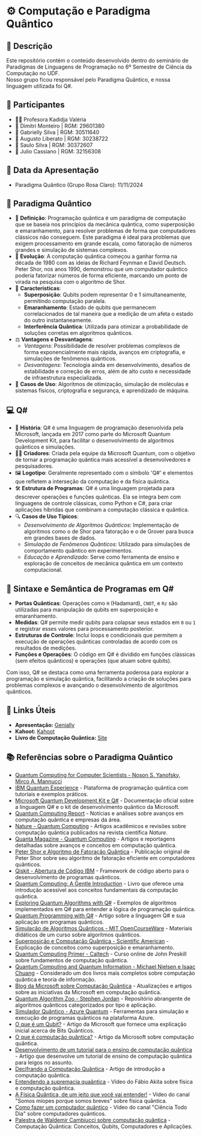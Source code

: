 # ⚙️ Computação e Paradigma Quântico

## 📜 Descrição
Este repositório contém o conteúdo desenvolvido dentro do seminário de Paradigmas de Linguagens de Programação no 6º Semestre de Ciência da Computação no UDF.  
Nosso grupo ficou responsável pelo Paradigma Quântico, e nossa linguagem utilizada foi Q#.

## 👥 Participantes
- 👩‍🏫 Profesora Kadidja Valéria
- 👤 Dimitri Monteiro | RGM: 29601380
- 👤 Gabrielly Silva | RGM: 30511640
- 👤 Augusto Liberato | RGM: 30238722
- 👤 Saulo Silva | RGM: 30372607
- 👤 Julio Cassiano | RGM: 32156308

## 📅 Data da Apresentação
- Paradigma Quântico (Grupo Rosa Claro): 11/11/2024

## 📘 Paradigma Quântico
- 📖 **Definição**: Programação quântica é um paradigma de computação que se baseia nos princípios da mecânica quântica, como superposição e emaranhamento, para resolver problemas de forma que computadores clássicos não conseguem. Este paradigma é ideal para problemas que exigem processamento em grande escala, como fatoração de números grandes e simulação de sistemas complexos.
- 🔄 **Evolução**: A computação quântica começou a ganhar forma na década de 1980 com as ideias de Richard Feynman e David Deutsch. Peter Shor, nos anos 1990, demonstrou que um computador quântico poderia fatorizar números de forma eficiente, marcando um ponto de virada na pesquisa com o algoritmo de Shor.
- 🔑 **Características**:
    - **Superposição**: Qubits podem representar 0 e 1 simultaneamente, permitindo computação paralela.
    - **Emaranhamento**: Estado de qubits que permanecem correlacionados de tal maneira que a medição de um afeta o estado do outro instantaneamente.
    - **Interferência Quântica**: Utilizada para otimizar a probabilidade de soluções corretas em algoritmos quânticos.
- ⚖️ **Vantagens e Desvantagens**:
    - *Vantagens*: Possibilidade de resolver problemas complexos de forma exponencialmente mais rápida, avanços em criptografia, e simulações de fenômenos quânticos.
    - *Desvantagens*: Tecnologia ainda em desenvolvimento, desafios de estabilidade e correção de erros, além de alto custo e necessidade de infraestrutura especializada.
- 📌 **Casos de Uso**: Algoritmos de otimização, simulação de moléculas e sistemas físicos, criptografia e segurança, e aprendizado de máquina.

## 💻 Q#
- 📜 **História**: Q# é uma linguagem de programação desenvolvida pela Microsoft, lançada em 2017 como parte do Microsoft Quantum Development Kit, para facilitar o desenvolvimento de algoritmos quânticos e simulações.
- 👨‍🔬 **Criadores**: Criada pela equipe da Microsoft Quantum, com o objetivo de tornar a programação quântica mais acessível a desenvolvedores e pesquisadores.
- 🖼️ **Logotipo**: Geralmente representado com o símbolo 'Q#' e elementos que refletem a interseção da computação e da física quântica.
- 🛠️ **Estrutura de Programas**: Q# é uma linguagem projetada para descrever operações e funções quânticas. Ela se integra bem com linguagens de controle clássicas, como Python e C#, para criar aplicações híbridas que combinam a computação clássica e quântica.
- 🔍 **Casos de Uso Típicos**:
    - *Desenvolvimento de Algoritmos Quânticos*: Implementação de algoritmos como o de Shor para fatoração e o de Grover para busca em grandes bases de dados.
    - *Simulação de Fenômenos Quânticos*: Utilizado para simulações de comportamento quântico em experimentos.
    - *Educação e Aprendizado*: Serve como ferramenta de ensino e exploração de conceitos de mecânica quântica em um contexto computacional.

## 📝 Sintaxe e Semântica de Programas em Q#
- **Portas Quânticas**: Operações como `H` (Hadamard), `CNOT`, e `Rz` são utilizadas para manipulação de qubits em superposição e emaranhamento.
- **Medidas**: Q# permite medir qubits para colapsar seus estados em `0` ou `1` e registrar esses valores para processamento posterior.
- **Estruturas de Controle**: Inclui loops e condicionais que permitem a execução de operações quânticas controladas de acordo com os resultados de medições.
- **Funções e Operações**: O código em Q# é dividido em funções clássicas (sem efeitos quânticos) e operações (que atuam sobre qubits).

Com isso, Q# se destaca como uma ferramenta poderosa para explorar a programação e simulação quântica, facilitando a criação de soluções para problemas complexos e avançando o desenvolvimento de algoritmos quânticos.

## 🔗 Links Úteis

- **Apresentação:** [Genially](https://view.genially.com/672d42046bbaf38bf84741da/presentation-computacao-quantica)
- **Kahoot:** [Kahoot](https://create.kahoot.it/share/haskell-e-paradigma-funcional/fdbaa161-a72e-4975-949f-c62c493b43f6)
- **Livro de Computação Quântica:** [Site](https://profmcruz.wordpress.com/wp-content/uploads/2017/08/quantum-computation-and-quantum-information-nielsen-chuang.pdf)

## 📚 Referências sobre o Paradigma Quântico
- [Quantum Computing for Computer Scientists - Noson S. Yanofsky, Mirco A. Mannucci](https://www.cambridge.org/core/books/quantum-computing-for-computer-scientists/0C0EDE7FC75AF9249A292317FC6C2D14)
- [IBM Quantum Experience](https://quantum-computing.ibm.com/) - Plataforma de programação quântica com tutoriais e exemplos práticos.
- [Microsoft Quantum Development Kit e Q#](https://learn.microsoft.com/en-us/azure/quantum/overview-what-is-qsharp-and-qdk) - Documentação oficial sobre a linguagem Q# e o kit de desenvolvimento quântico da Microsoft.
- [Quantum Computing Report](https://quantumcomputingreport.com/) - Notícias e análises sobre avanços em computação quântica e empresas da área.
- [Nature - Quantum Computing](https://www.nature.com/subjects/quantum-computing) - Artigos acadêmicos e revisões sobre computação quântica publicados na revista científica *Nature*.
- [Quanta Magazine - Quantum Computing](https://www.quantamagazine.org/tag/quantum-computing/) - Artigos e reportagens detalhadas sobre avanços e conceitos em computação quântica.
- [Peter Shor e Algoritmo de Fatoração Quântica](https://doi.org/10.1137/S0097539795293172) - Publicação original de Peter Shor sobre seu algoritmo de fatoração eficiente em computadores quânticos.
- [Qiskit - Abertura de Código IBM](https://qiskit.org/) - Framework de código aberto para o desenvolvimento de programas quânticos.
- [Quantum Computing: A Gentle Introduction](https://dl.acm.org/doi/10.5555/1207375) - Livro que oferece uma introdução acessível aos conceitos fundamentais da computação quântica.
- [Exploring Quantum Algorithms with Q#](https://learn.microsoft.com/en-us/samples/browse/?products=qsharp) - Exemplos de algoritmos implementados em Q# para entender a lógica de programação quântica.
- [Quantum Programming with Q#](https://arxiv.org/abs/1803.00652) - Artigo sobre a linguagem Q# e sua aplicação em programas quânticos.
- [Simulação de Algoritmos Quânticos - MIT OpenCourseWare](https://ocw.mit.edu/courses/electrical-engineering-and-computer-science/6-890-algorithms-for-quantum-computation-fall-2010/) - Materiais didáticos de um curso sobre algoritmos quânticos.
- [Superposição e Computação Quântica - Scientific American](https://www.scientificamerican.com/article/quantum-computing-explained/) - Explicação de conceitos como superposição e emaranhamento.
- [Quantum Computing Primer - Caltech](http://www.theory.caltech.edu/people/preskill/ph229/) - Curso online de John Preskill sobre fundamentos de computação quântica.
- [Quantum Computing and Quantum Information - Michael Nielsen e Isaac Chuang](https://www.cambridge.org/core/books/quantum-computation-and-quantum-information/3E5B4E6316B28C0D54E25AFBC5C8E889) - Considerado um dos livros mais completos sobre computação quântica e teoria de informação.
- [Blog da Microsoft sobre Computação Quântica](https://cloudblogs.microsoft.com/quantum/) - Atualizações e artigos sobre as iniciativas da Microsoft em computação quântica.
- [Quantum Algorithm Zoo - Stephen Jordan](https://quantumalgorithmzoo.org/) - Repositório abrangente de algoritmos quânticos categorizados por tipo e aplicação.
- [Simulador Quântico - Azure Quantum](https://azure.microsoft.com/en-us/products/quantum/) - Ferramentas para simulação e execução de programas quânticos na plataforma Azure.
- [O que é um Qubit?](https://azure.microsoft.com/pt-br/resources/cloud-computing-dictionary/what-is-a-qubit#:~:text=Qubit%20explicado,materiais%20inteligentes%20e%20muito%20mais.) - Artigo da Microsoft que fornece uma explicação inicial acerca de Bits Quânticos.
- [O que é computação quântica?](https://learn.microsoft.com/pt-br/azure/quantum/overview-understanding-quantum-computing?wt.mc_id=1reg_21780_webpage_reactor) - Artigo da Microsoft sobre computação quântica.
- [Desenvolvimento de um tutorial para o ensino de computação quântica](https://repositorio.unifesp.br/items/ecbe721b-0ac9-4567-9e41-63b5e748369e) - Artigo que desenvolve um tutorial de ensino de computação quântica para leigos no assunto.
- [Decifrando a Computação Quântica](https://d1wqtxts1xzle7.cloudfront.net/40845618/a4MattielCQuantica.pdf?1450808912=&response-content-disposition=inline%3B+filename%3DArtigo_04_Mattielo_Computacao_Quantica_C.pdf&Expires=1731266463&Signature=DkBqrUgF67ofvxmm-qBcjauap8EPc-o2nIqGx-gxQGMqHz4GuFQxPq4aO3VPSUGkkTWKY8KArJ67tx3thet7dBgQMelmZY7~7um3Uku5RDA46iooEA0LOGb5sQeIyJ0Da3AhTG2W4i6jGeZojRkZJ7z2W8K2hVC9bKkFkxcD3T3nkwlcECybL6hTfL~ZGei4g6dEef8~YN5x7WpRyqRrq~OhVo2h~4zfqryBeXANTT5Liw0SjZNICy~DgeabWu48PZbsnRUMBDErDycgIAsoGX1n8-VpBbiWBUZcMYG-8BxDBDZb0z6b9G1fWHx16lrd7M383zSY5InPfuLEhlcQIA__&Key-Pair-Id=APKAJLOHF5GGSLRBV4ZA) - Artigo de introdução a computação quântica.
- [Entendendo a supremacia quaântica](https://www.youtube.com/watch?v=uaKWBl49mUI) - Vídeo do Fábio Akita sobre física e computação quântica.
- [A Física Quântica, de um jeito que você vai entender!](https://www.youtube.com/watch?v=docNQJEqGx4) - Vídeo do canal "Somos míopes porque somos breves" sobre física quântica.
- [Como fazer um computador quântico](https://www.youtube.com/watch?v=xZXj5j5U8HQ) - Vídeo do canal "Ciência Todo Dia" sobre computadores quânticos.
- [Palestra de Waldemir Cambiucci sobre computação quântica](https://www.youtube.com/watch?v=ExiMNY0aa6U) - Computação Quântica: Conceitos, Qubits, Computadores e Aplicações.
